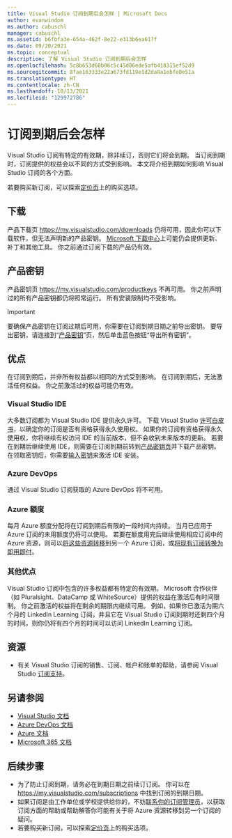 ```yaml
---
title: Visual Studio 订阅到期后会怎样 | Microsoft Docs
author: evanwindom
ms.author: cabuschl
manager: cabuschl
ms.assetid: b6fbfa3e-654a-462f-8e22-e313b6ea617f
ms.date: 09/20/2021
ms.topic: conceptual
description: 了解 Visual Studio 订阅到期后会怎样
ms.openlocfilehash: 5c8b653d60b06c5c45d06ede5afb418315ef52d9
ms.sourcegitcommit: 8fae163333e22a673fd119e1d2da8a1ebfe0e51a
ms.translationtype: HT
ms.contentlocale: zh-CN
ms.lasthandoff: 10/13/2021
ms.locfileid: "129972786"
---
```

# <a name="what-happens-when-your-subscription-expires"></a>订阅到期后会怎样
Visual Studio 订阅有特定的有效期，除非续订，否则它们将会到期。  当订阅到期时，订阅提供的权益会以不同的方式受到影响。  本文将介绍到期如何影响 Visual Studio 订阅的各个方面。 

若要购买新订阅，可以探索[定价页](https://visualstudio.microsoft.com/vs/pricing)上的购买选项。

## <a name="downloads"></a>下载
产品下载页 <https://my.visualstudio.com/downloads> 仍将可用，因此你可以下载软件，但无法声明新的产品密钥。  [Microsoft 下载中心](https://www.microsoft.com/downloads)上可能仍会提供更新、补丁和其他工具。  你之前通过订阅下载的产品仍有效。

## <a name="product-keys"></a>产品密钥
产品密钥页 <https://my.visualstudio.com/productkeys> 不再可用。  你之前声明过的所有产品密钥都仍将照常运行。  所有安装限制均不受影响。  
> [!IMPORTANT]
> 要确保产品密钥在订阅过期后可用，你需要在订阅到期日期之前导出密钥。 要导出密钥，请连接到“[产品密钥](https://my.visualstudio.com/productkeys)”页，然后单击蓝色按钮“导出所有密钥”。  

## <a name="benefits"></a>优点 
在订阅到期后，并非所有权益都以相同的方式受到影响。  在订阅到期后，无法激活任何权益。  你之前激活过的权益可能仍有效。  

### <a name="visual-studio-ide"></a>Visual Studio IDE
大多数订阅都为 Visual Studio IDE 提供永久许可。 下载 Visual Studio [许可白皮书](https://aka.ms/vslicensing)，以确定你的订阅是否有资格获得永久使用权。  如果你的订阅有资格获得永久使用权，你将继续有权访问 IDE 的当前版本，但不会收到未来版本的更新。 若要在到期后继续使用 IDE，则需要在订阅到期前转到[产品密钥页](https://my.visualstudio.com/productkeys)并下载产品密钥。  在领取密钥后，你需要[输入密钥](/visualstudio/ide/how-to-unlock-visual-studio#enter-a-product-key)来激活 IDE 安装。  

### <a name="azure-devops"></a>Azure DevOps
通过 Visual Studio 订阅获取的 Azure DevOps 将不可用。  

### <a name="azure-credits"></a>Azure 额度
每月 Azure 额度分配将在订阅到期后有限的一段时间内持续。  当月已应用于 Azure 订阅的未用额度仍将可以使用。  若要在额度用完后继续使用相应订阅中的 Azure 资源，则可以[将这些资源转移](/azure/azure-resource-manager/management/move-resource-group-and-subscription)到另一个 Azure 订阅，或[将现有订阅转换为即用即付](/azure/cost-management-billing/manage/spending-limit#remove-the-spending-limit-in-azure-portal)。

### <a name="other-benefits"></a>其他优点 
Visual Studio 订阅中包含的许多权益都有特定的有效期。  Microsoft 合作伙伴（如 Pluralsight、DataCamp 或 WhiteSource）提供的权益在激活后有时间限制。  你之前激活的权益将在剩余的期限内继续可用。  例如，如果你已激活为期六个月的 LinkedIn Learning 订阅，并且它在 Visual Studio 订阅到期时还剩四个月的时间，则你仍将有四个月的时间可以访问 LinkedIn Learning 订阅。  

## <a name="resources"></a>资源
- 有关 Visual Studio 订阅的销售、订阅、帐户和账单的帮助，请参阅 Visual Studio [订阅支持](https://aka.ms/vssubscriberhelp)。

## <a name="see-also"></a>另请参阅
- [Visual Studio 文档](/visualstudio/)
- [Azure DevOps 文档](/azure/devops/)
- [Azure 文档](/azure/)
- [Microsoft 365 文档](/microsoft-365/)

## <a name="next-steps"></a>后续步骤
- 为了防止订阅到期，请务必在到期日期之前续订订阅。  你可以在 <https://my.visualstudio.com/subscriptions> 中找到订阅的到期日期。
- 如果订阅是由工作单位或学校提供给你的，不妨[联系你的订阅管理员](contact-my-admin.md)，以获取订阅方面的帮助或帮助解答你可能有关于将 Azure 资源转移到另一个订阅的疑问。
- 若要购买新订阅，可以探索[定价页](https://visualstudio.microsoft.com/vs/pricing)上的购买选项。
